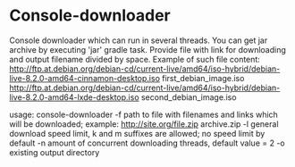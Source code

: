 # Console-downloader
Console downloader which can run in several threads.
You can get jar archive by executing 'jar' gradle task.
Provide file with link for downloading and output filename divided by space.
Example of such file content:
http://ftp.at.debian.org/debian-cd/current-live/amd64/iso-hybrid/debian-live-8.2.0-amd64-cinnamon-desktop.iso first_debian_image.iso
http://ftp.at.debian.org/debian-cd/current-live/amd64/iso-hybrid/debian-live-8.2.0-amd64-lxde-desktop.iso second_debian_image.iso

usage: console-downloader
 -f <arg>   path to file with filenames and links which will be
            downloaded;
            example: http://site.org/file.zip archive.zip
 -l <arg>   general download speed limit, k and m suffixes are allowed; no
            speed limit by default
 -n <arg>   amount of concurrent downloading threads, default value = 2
 -o <arg>   existing output directory


